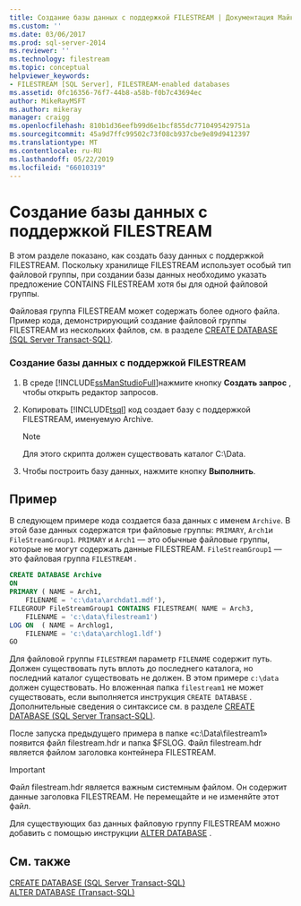 ```yaml
---
title: Создание базы данных с поддержкой FILESTREAM | Документация Майкрософт
ms.custom: ''
ms.date: 03/06/2017
ms.prod: sql-server-2014
ms.reviewer: ''
ms.technology: filestream
ms.topic: conceptual
helpviewer_keywords:
- FILESTREAM [SQL Server], FILESTREAM-enabled databases
ms.assetid: 0fc16356-76f7-44b8-a58b-f0b7c43694ec
author: MikeRayMSFT
ms.author: mikeray
manager: craigg
ms.openlocfilehash: 810b1d36eefb99d6e1bcf855dc7710495429751a
ms.sourcegitcommit: 45a9d7ffc99502c73f08cb937cbe9e89d9412397
ms.translationtype: MT
ms.contentlocale: ru-RU
ms.lasthandoff: 05/22/2019
ms.locfileid: "66010319"
---
```

# <a name="create-a-filestream-enabled-database"></a>Создание базы данных с поддержкой FILESTREAM
  В этом разделе показано, как создать базу данных с поддержкой FILESTREAM. Поскольку хранилище FILESTREAM использует особый тип файловой группы, при создании базы данных необходимо указать предложение CONTAINS FILESTREAM хотя бы для одной файловой группы.  
  
 Файловая группа FILESTREAM может содержать более одного файла. Пример кода, демонстрирующий создание файловой группы FILESTREAM из нескольких файлов, см. в разделе [CREATE DATABASE (SQL Server Transact-SQL)](/sql/t-sql/statements/create-database-sql-server-transact-sql).  
  
### <a name="to-create-a-filestream-enabled-database"></a>Создание базы данных с поддержкой FILESTREAM  
  
1.  В среде [!INCLUDE[ssManStudioFull](../../includes/ssmanstudiofull-md.md)]нажмите кнопку **Создать запрос** , чтобы открыть редактор запросов.  
  
2.  Копировать [!INCLUDE[tsql](../../includes/tsql-md.md)] код создает базу с поддержкой FILESTREAM, именуемую Archive.  
  
    > [!NOTE]  
    >  Для этого скрипта должен существовать каталог C:\Data.  
  
3.  Чтобы построить базу данных, нажмите кнопку **Выполнить**.  
  
## <a name="example"></a>Пример  
 В следующем примере кода создается база данных с именем `Archive`. В этой базе данных содержатся три файловые группы: `PRIMARY`, `Arch1`и `FileStreamGroup1`. `PRIMARY` и `Arch1` — это обычные файловые группы, которые не могут содержать данные FILESTREAM. `FileStreamGroup1` — это файловая группа `FILESTREAM` .  
  
```sql  
CREATE DATABASE Archive   
ON  
PRIMARY ( NAME = Arch1,  
    FILENAME = 'c:\data\archdat1.mdf'),  
FILEGROUP FileStreamGroup1 CONTAINS FILESTREAM( NAME = Arch3,  
    FILENAME = 'c:\data\filestream1')  
LOG ON  ( NAME = Archlog1,  
    FILENAME = 'c:\data\archlog1.ldf')  
GO  
```  
  
 Для файловой группы `FILESTREAM` параметр `FILENAME` содержит путь. Должен существовать путь вплоть до последнего каталога, но последний каталог существовать не должен. В этом примере `c:\data` должен существовать. Но вложенная папка `filestream1` не может существовать, если выполняется инструкция `CREATE DATABASE` . Дополнительные сведения о синтаксисе см. в разделе [CREATE DATABASE (SQL Server Transact-SQL)](/sql/t-sql/statements/create-database-sql-server-transact-sql).  
  
 После запуска предыдущего примера в папке «c:\Data\filestream1» появится файл filestream.hdr и папка $FSLOG. Файл filestream.hdr является файлом заголовка контейнера FILESTREAM.  
  
> [!IMPORTANT]  
>  Файл filestream.hdr является важным системным файлом. Он содержит данные заголовка FILESTREAM. Не перемещайте и не изменяйте этот файл.  
  
 Для существующих баз данных файловую группу FILESTREAM можно добавить с помощью инструкции [ALTER DATABASE](/sql/t-sql/statements/alter-database-transact-sql) .  
  
## <a name="see-also"></a>См. также  
 [CREATE DATABASE (SQL Server Transact-SQL)](/sql/t-sql/statements/create-database-sql-server-transact-sql)   
 [ALTER DATABASE (Transact-SQL)](/sql/t-sql/statements/alter-database-transact-sql)  
  
  
